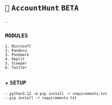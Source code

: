 # `🔎` `AccountHunt` `BETA`
..
## `MODULES`
```
1. Microsoft
2. Pandora
3. Poshmark
4. Replit
5. Sleeper
6. Twitter
```
## `★` `SETUP`
```
- python3.12 -m pip install -r requirements.txt
- pip install -r requirements.txt
```
